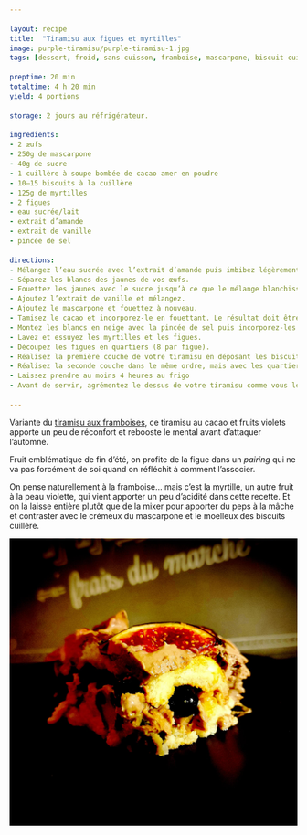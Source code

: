 ```yaml
---

layout: recipe
title:  "Tiramisu aux figues et myrtilles"
image: purple-tiramisu/purple-tiramisu-1.jpg
tags: [dessert, froid, sans cuisson, framboise, mascarpone, biscuit cuiller, amande, crémeux]

preptime: 20 min
totaltime: 4 h 20 min
yield: 4 portions

storage: 2 jours au réfrigérateur.

ingredients:
- 2 œufs
- 250g de mascarpone
- 40g de sucre
- 1 cuillère à soupe bombée de cacao amer en poudre
- 10–15 biscuits à la cuillère
- 125g de myrtilles
- 2 figues
- eau sucrée/lait
- extrait d’amande
- extrait de vanille
- pincée de sel

directions:
- Mélangez l’eau sucrée avec l’extrait d’amande puis imbibez légèrement vos biscuits à la cuillère.
- Séparez les blancs des jaunes de vos œufs. 
- Fouettez les jaunes avec le sucre jusqu’à ce que le mélange blanchisse. On ne recherche pas le volume ici, on l’amènera plus tard avec les blancs en neige. 
- Ajoutez l’extrait de vanille et mélangez.
- Ajoutez le mascarpone et fouettez à nouveau.
- Tamisez le cacao et incorporez-le en fouettant. Le résultat doit être bien lisse et homogène.
- Montez les blancs en neige avec la pincée de sel puis incorporez-les en soulevant la masse à la maryse jusqu’à obtenir une crème homogène.
- Lavez et essuyez les myrtilles et les figues.
- Découpez les figues en quartiers (8 par figue).
- Réalisez la première couche de votre tiramisu en déposant les biscuits, puis la crème mascarpone et cacao, et les myrtilles entières.
- Réalisez la seconde couche dans le même ordre, mais avec les quartiers de figues pour finir.
- Laissez prendre au moins 4 heures au frigo
- Avant de servir, agrémentez le dessus de votre tiramisu comme vous le sentez. Il n’y a pas besoin de plus, mais c’est l’occasion d’amener des nuances de goût et contrastes à la mâche donc laissez parler votre imagination.

---
```


Variante du [tiramisu aux framboises](tiramisu-framboises.html), ce tiramisu au cacao et fruits violets apporte un peu de réconfort et rebooste le mental avant d’attaquer l’automne.

Fruit emblématique de fin d’été, on profite de la figue dans un <i lang="en">pairing</i> qui ne va pas forcément de soi quand on réfléchit à comment l’associer. 

On pense naturellement à la framboise… mais c’est la myrtille, un autre fruit à la peau violette, qui vient apporter un peu d’acidité dans cette recette. Et on la laisse entière plutôt que de la mixer pour apporter du peps à la mâche et contraster avec le crémeux du mascarpone et le moelleux des biscuits cuillère.

![Crème mascarpone au cacao, biscuits cuillère à l’extrait d’amande, myrtilles entière qui apportent du peps à la mâche et une légère acidité, figues pour l’aspect sucré, il n’y a pas besoin de plus pour remonter le moral.](../images/purple-tiramisu/purple-tiramisu-2.jpg)